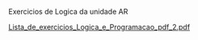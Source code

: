 Exercicios de Logica da unidade AR

[Lista_de_exercicios_Logica_e_Programacao_pdf_2.pdf](https://github.com/Lucca08/ListadeExercicios/files/14360841/Lista_de_exercicios_Logica_e_Programacao_pdf_2.pdf)
